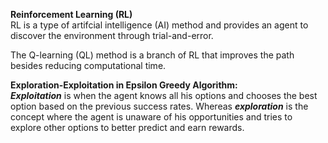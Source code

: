  **Reinforcement Learning (RL)**<br/>
 RL is a type of artifcial intelligence (AI) method and provides an agent to discover the environment through trial-and-error.
 
 The Q-learning (QL) method is a branch of RL that improves the path besides reducing computational time.
 
**Exploration-Exploitation in Epsilon Greedy Algorithm:**<br/>
***Exploitation*** is when the agent knows all his options and chooses the best option based on the previous success rates. Whereas ***exploration*** is the concept where the agent is unaware of his opportunities and tries to explore other options to better predict and earn rewards.

